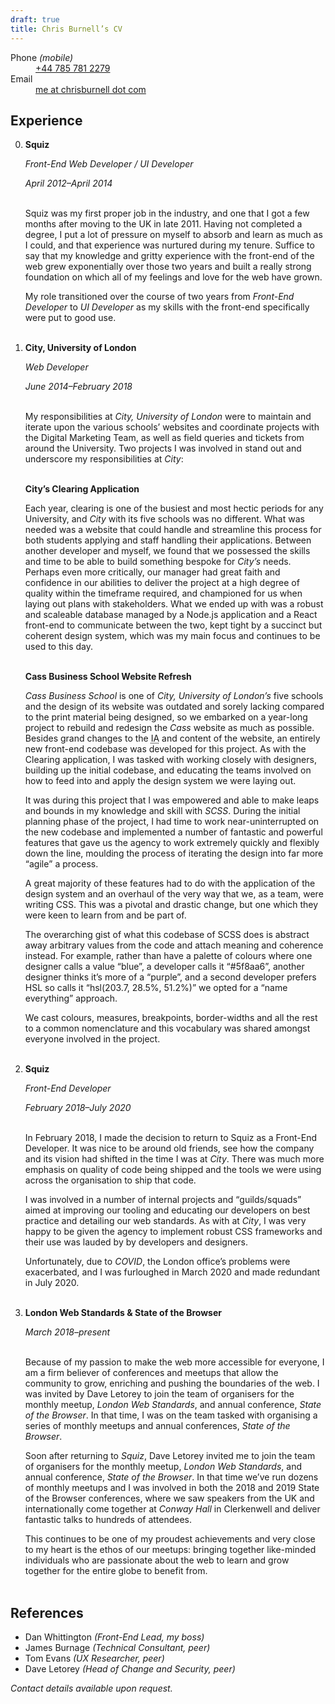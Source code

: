 ```yaml
---
draft: true
title: Chris Burnell’s CV
---
```


<dl>
    <dt>Phone <em>(mobile)</em></dt>
    <dd><a href="tel:+447857812279">+44 785 781 2279</a></dd>
    <dt>Email</dt>
    <dd><a href="mailto:me@chrisburnell.com">me at chrisburnell dot com</a></dd>
</dl>

## Experience

0. **Squiz**

    *Front-End Web Developer / UI Developer*

    *April 2012–April 2014*<br><br>

    Squiz was my first proper job in the industry, and one that I got a few months after moving to the UK in late 2011. Having not completed a degree, I put a lot of pressure on myself to absorb and learn as much as I could, and that experience was nurtured during my tenure. Suffice to say that my knowledge and gritty experience with the front-end of the web grew exponentially over those two years and built a really strong foundation on which all of my feelings and love for the web have grown.

    My role transitioned over the course of two years from *Front-End Developer* to *UI Developer* as my skills with the front-end specifically were put to good use.<br><br>

0. **City, University of London**

    *Web Developer*

    *June 2014–February 2018*<br><br>

    My responsibilities at *City, University of London* were to maintain and iterate upon the various schools’ websites and coordinate projects with the Digital Marketing Team, as well as field queries and tickets from around the University. Two projects I was involved in stand out and underscore my responsibilities at *City*:<br><br>

    **City’s Clearing Application**

    Each year, clearing is one of the busiest and most hectic periods for any University, and *City* with its five schools was no different. What was needed was a website that could handle and streamline this process for both students applying and staff handling their applications. Between another developer and myself, we found that we possessed the skills and time to be able to build something bespoke for *City’s* needs. Perhaps even more critically, our manager had great faith and confidence in our abilities to deliver the project at a high degree of quality within the timeframe required, and championed for us when laying out plans with stakeholders. What we ended up with was a robust and scaleable database managed by a Node.js application and a React front-end to communicate between the two, kept tight by a succinct but coherent design system, which was my main focus and continues to be used to this day.<br><br>

    **Cass Business School Website Refresh**

    *Cass Business School* is one of *City, University of London’s* five schools and the design of its website was outdated and sorely lacking compared to the print material being designed, so we embarked on a year-long project to rebuild and redesign the *Cass* website as much as possible. Besides grand changes to the <abbr title="Information Architecture">IA</abbr> and content of the website, an entirely new front-end codebase was developed for this project. As with the Clearing application, I was tasked with working closely with designers, building up the initial codebase, and educating the teams involved on how to feed into and apply the design system we were laying out.

    It was during this project that I was empowered and able to make leaps and bounds in my knowledge and skill with *SCSS*. During the initial planning phase of the project, I had time to work near-uninterrupted on the new codebase and implemented a number of fantastic and powerful features that gave us the agency to work extremely quickly and flexibly down the line, moulding the process of iterating the design into far more <q>agile</q> a process.

    A great majority of these features had to do with the application of the design system and an overhaul of the very way that we, as a team, were writing CSS. This was a pivotal and drastic change, but one which they were keen to learn from and be part of.

    The overarching gist of what this codebase of SCSS does is abstract away arbitrary values from the code and attach meaning and coherence instead. For example, rather than have a palette of colours where one designer calls a value “blue”, a developer calls it “#5f8aa6”, another designer thinks it’s more of a “purple”, and a second developer prefers HSL so calls it “hsl(203.7, 28.5%, 51.2%)” we opted for a “name everything” approach.

    We cast colours, measures, breakpoints, border-widths and all the rest to a common nomenclature and this vocabulary was shared amongst everyone involved in the project.<br><br>

0. **Squiz**

    *Front-End Developer*

    *February 2018–July 2020*<br><br>

    In February 2018, I made the decision to return to Squiz as a Front-End Developer. It was nice to be around old friends, see how the company and its vision had shifted in the time I was at *City*. There was much more emphasis on quality of code being shipped and the tools we were using across the organisation to ship that code.

    I was involved in a number of internal projects and <q>guilds/squads</q> aimed at improving our tooling and educating our developers on best practice and detailing our web standards. As with at *City*, I was very happy to be given the agency to implement robust CSS frameworks and their use was lauded by by developers and designers.

    Unfortunately, due to *COVID*, the London office’s problems were exacerbated, and I was furloughed in March 2020 and made redundant in July 2020.<br><br>

0. **London Web Standards & State of the Browser**

    *March 2018–present*<br><br>

    Because of my passion to make the web more accessible for everyone, I am a firm believer of conferences and meetups that allow the community to grow, enriching and pushing the boundaries of the web. I was invited by Dave Letorey to join the team of organisers for the monthly meetup, *London Web Standards*, and annual conference, *State of the Browser*. In that time, I was on the team tasked with organising a series of monthly meetups and annual conferences, *State of the Browser*.

    Soon after returning to *Squiz*, Dave Letorey invited me to join the team of organisers for the monthly meetup, *London Web Standards*, and annual conference, *State of the Browser*. In that time we’ve run dozens of monthly meetups and I was involved in both the 2018 and 2019 State of the Browser conferences, where we saw speakers from the UK and internationally come together at *Conway Hall* in Clerkenwell and deliver fantastic talks to hundreds of attendees.

    This continues to be one of my proudest achievements and very close to my heart is the ethos of our meetups: bringing together like-minded individuals who are passionate about the web to learn and grow together for the entire globe to benefit from.<br><br>



## References

- Dan Whittington *(Front-End Lead, my boss)*
- James Burnage *(Technical Consultant, peer)*
- Tom Evans *(UX Researcher, peer)*
- Dave Letorey *(Head of Change and Security, peer)*

*Contact details available upon request.*
